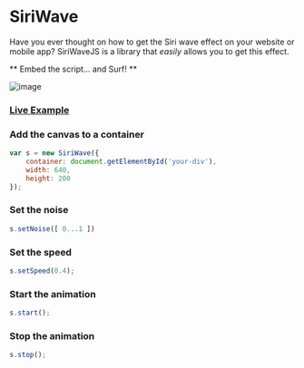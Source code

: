 # SiriWave

Have you ever thought on how to get the Siri wave effect on your website or mobile app? SiriWaveJS is a library that *easily* allows  you to get this effect.

** Embed the script... and Surf! **

![image](http://f.cl.ly/items/2H213h0s0k302X333n44/Screen%20Shot%202014-05-16%20at%2023.49.55.PNG)

### [Live Example](http://cdpn.io/yfegd)


### Add the canvas to a container

```javascript
var s = new SiriWave({
	container: document.getElementById('your-div'),
	width: 640,
	height: 200
});
```

### Set the noise

```javascript
s.setNoise([ 0...1 ])
```

### Set the speed

```javascript
s.setSpeed(0.4);
```

### Start the animation

```javascript
s.start();
```

### Stop the animation

```javascript
s.stop();
```
